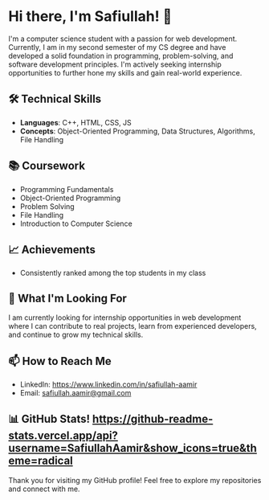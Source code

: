 # Hi there, I'm Safiullah! 👋

I'm a computer science student with a passion for web development. Currently, I am in my second semester of my CS degree and have developed a solid foundation in programming, problem-solving, and software development principles. I'm actively seeking internship opportunities to further hone my skills and gain real-world experience.

## 🛠 Technical Skills
- **Languages**: C++, HTML, CSS, JS
- **Concepts**: Object-Oriented Programming, Data Structures, Algorithms, File Handling

## 📚 Coursework
- Programming Fundamentals
- Object-Oriented Programming
- Problem Solving
- File Handling
- Introduction to Computer Science

## 📈 Achievements
- Consistently ranked among the top students in my class

## 🌱 What I'm Looking For
I am currently looking for internship opportunities in web development where I can contribute to real projects, learn from experienced developers, and continue to grow my technical skills.

## 📫 How to Reach Me
- LinkedIn: https://www.linkedin.com/in/safiullah-aamir
- Email:
safiullah.aamir@gmail.com

## 📊 GitHub Stats! https://github-readme-stats.vercel.app/api?username=SafiullahAamir&show_icons=true&theme=radical

Thank you for visiting my GitHub profile! Feel free to explore my repositories and connect with me.

<!---
SafiullahAamir/SafiullahAamir is a ✨ special ✨ repository because its `README.md` (this file) appears on your GitHub profile.
You can click the Preview link to take a look at your changes.
--->

